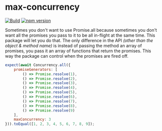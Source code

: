 # max-concurrency

[![Build](https://travis-ci.org/stewie1570/max-concurrency.svg)](https://travis-ci.org/stewie1570/max-concurrency)
[![npm version](https://badge.fury.io/js/max-concurrency.svg)](https://badge.fury.io/js/max-concurrency)

Sometimes you don't want to use Promise.all because sometimes you don't want all the promises you pass to it to be all in-flight at the same time. This package will let you do that. The only difference in the API _(other than the object & method name)_ is instead of passing the method an array of promises, you pass it an array of functions that return the promises. This way the package can control when the promises are fired off.

```jsx
expect(await Concurrency.all({
    promiseGenerators: [
        () => Promise.resolve(1),
        () => Promise.resolve(2),
        () => Promise.resolve(3),
        () => Promise.resolve(4),
        () => Promise.resolve(5),
        () => Promise.resolve(6),
        () => Promise.resolve(7),
        () => Promise.resolve(8),
        () => Promise.resolve(9)
    ],
    maxConcurrency: 3
})).toEqual([1, 2, 3, 4, 5, 6, 7, 8, 9]);
```